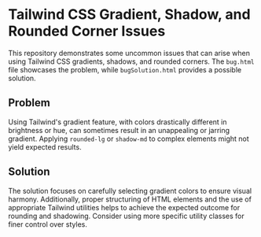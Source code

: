 # Tailwind CSS Gradient, Shadow, and Rounded Corner Issues

This repository demonstrates some uncommon issues that can arise when using Tailwind CSS gradients, shadows, and rounded corners.  The `bug.html` file showcases the problem, while `bugSolution.html` provides a possible solution.

## Problem

Using Tailwind's gradient feature, with colors drastically different in brightness or hue, can sometimes result in an unappealing or jarring gradient. Applying `rounded-lg` or `shadow-md` to complex elements might not yield expected results. 

## Solution

The solution focuses on carefully selecting gradient colors to ensure visual harmony.  Additionally, proper structuring of HTML elements and the use of appropriate Tailwind utilities helps to achieve the expected outcome for rounding and shadowing.  Consider using more specific utility classes for finer control over styles.